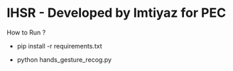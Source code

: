 # IHSR - Developed by Imtiyaz for PEC

How to Run ? 

- pip install -r requirements.txt

- python hands_gesture_recog.py
